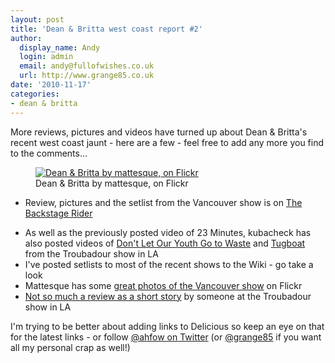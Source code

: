 ```yaml
---
layout: post
title: 'Dean & Britta west coast report #2'
author:
  display_name: Andy
  login: admin
  email: andy@fullofwishes.co.uk
  url: http://www.grange85.co.uk
date: '2010-11-17'
categories:
- dean & britta
---
```

<p>More reviews, pictures and videos have turned up about Dean & Britta's recent west coast jaunt - here are a few - feel free to add any more you find to the comments...</p>
<p><figure class="caption aligncenter"><a href="http://www.flickr.com/photos/mattesque/5183424350/"><img alt="Dean & Britta by mattesque, on Flickr" src="https://farm2.static.flickr.com/1027/5183424350_df97ef6f5f.jpg" title="Dean & Britta by mattesque, on Flickr" /></a><figcaption class="caption-text">Dean & Britta by mattesque, on Flickr</figcaption></figure></p>
<ul>
<li>Review, pictures and the setlist from the Vancouver show is on <a href="http://backstagerider.com/2010/11/16/dean-wareham-britta-phillips-galaxie-500-gallery/">The Backstage Rider</a></li>
<p><lI>As well as the previously posted video of 23 Minutes, kubacheck has also posted videos of <a href="http://www.youtube.com/watch?v=jO33ChqROvo">Don't Let Our Youth Go to Waste</a> and <a href="http://www.youtube.com/watch?v=-5cO-rJdDck">Tugboat</a> from the Troubadour show in LA</li>
<li>I've posted setlists to most of the recent shows to the Wiki - go take a look</li>
<li>Mattesque has some <a href="http://www.flickr.com/photos/mattesque/tags/deanplaysgalaxie500/">great photos of the Vancouver show</a> on Flickr</li>
<li><a href="http://the704.blogspot.com/2010/11/dean-wareham-papercuts-troubadour.html">Not so much a review as a short story</a> by someone at the Troubadour show in LA</li>
</ul>
<p>I'm trying to be better about adding links to Delicious so keep an eye on that for the latest links - or follow <a href="http://twitter.com/ahfow">@ahfow on Twitter</a> (or <a href="http://twitter.com/grange85">@grange85</a> if you want all my personal crap as well!)</p>
<p><figure class="caption "><figcaption class="caption-text"></figcaption></figure></p>
